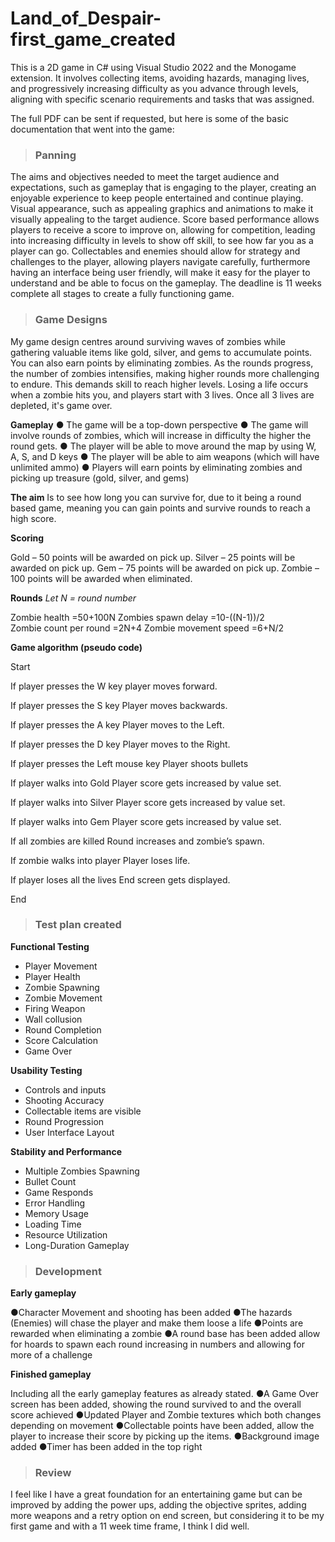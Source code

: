# Land_of_Despair-first_game_created
This is a 2D game in C# using Visual Studio 2022 and the Monogame extension. It involves collecting items, avoiding hazards, managing lives, and progressively increasing difficulty as you advance through levels, aligning with specific scenario requirements and tasks that was assigned.

The full PDF can be sent if requested, but here is some of the basic documentation that went into the game:
> ### Panning

The aims and objectives needed to meet the target audience and expectations, such as gameplay that is engaging to the player, creating an enjoyable experience to keep people entertained and continue playing. Visual appearance, such as appealing graphics and animations to make it visually appealing to the target audience. Score based performance allows players to receive a score to improve on, allowing for competition, leading into increasing difficulty in levels to show off skill, to see how far you as a player can go. Collectables and enemies should allow for strategy and challenges to the player, allowing players navigate carefully, furthermore having an interface being user friendly, will make it easy for the player to understand and be able to focus on the gameplay. The deadline is 11 weeks complete all stages to create a fully functioning game.


> ### Game Designs

My game design centres around surviving waves of zombies while gathering valuable items like gold, silver, and gems to accumulate points. You can also earn points by eliminating zombies. As the rounds progress, the number of zombies intensifies, making higher rounds more challenging to endure. This demands skill to reach higher levels. Losing a life occurs when a zombie hits you, and players start with 3 lives. Once all 3 lives are depleted, it's game over. 

**Gameplay**
● The game will be a top-down perspective
● The game will involve rounds of zombies, which will increase in difficulty the higher the round gets.
● The player will be able to move around the map by using W, A, S, and D keys
● The player will be able to aim weapons (which will have unlimited ammo)
● Players will earn points by eliminating zombies and picking up treasure (gold, silver, and gems)    


**The aim**
Is to see how long you can survive for, due to it being a round based game, meaning you can gain points and survive rounds to reach a high score.


**Scoring**

Gold – 50 points will be awarded on pick up. 
Silver – 25 points will be awarded on pick up.
Gem – 75 points will be awarded on pick up. 
Zombie – 100 points will be awarded when eliminated.


**Rounds**
_Let N = round number_

Zombie health =50+100N
Zombies spawn delay =10-((N-1))/2  
Zombie count per round =2N+4
Zombie movement speed =6+N/2


**Game algorithm (pseudo code)**

Start

If player presses the W key
player moves forward. 

If player presses the S key
Player moves backwards.

If player presses the A key 
Player moves to the Left.

If player presses the D key
Player moves to the Right. 

If player presses the Left mouse key
Player shoots bullets 

If player walks into Gold
Player score gets increased by value set.

If player walks into Silver
Player score gets increased by value set.

If player walks into Gem 
Player score gets increased by value set.

If all zombies are killed
Round increases and zombie’s spawn.

If zombie walks into player 
Player loses life.

If player loses all the lives
End screen gets displayed. 

End


> ### Test plan created

**Functional Testing**
- Player Movement
- Player Health
- Zombie Spawning
- Zombie Movement
- Firing Weapon
- Wall collusion
- Round Completion
- Score Calculation
- Game Over

**Usability Testing**
- Controls and inputs
- Shooting Accuracy
- Collectable items are visible
- Round Progression
- User Interface Layout

**Stability and Performance**
- Multiple Zombies Spawning
- Bullet Count
- Game Responds
- Error Handling
- Memory Usage
- Loading Time
- Resource Utilization
- Long-Duration Gameplay


> ### Development

**Early gameplay** 

●Character Movement and shooting has been added
●The hazards (Enemies) will chase the player and make them loose a life 
●Points are rewarded when eliminating a zombie
●A round base has been added allow for hoards to spawn each round increasing in numbers and allowing for more of a challenge

**Finished gameplay**

Including all the early gameplay features as already stated.
●A Game Over screen has been added, showing the round survived to and the overall score achieved 
●Updated Player and Zombie textures which both changes depending on movement 
●Collectable points have been added, allow the player to increase their score by picking up the items.
●Background image added
●Timer has been added in the top right


> ### Review

I feel like I have a great foundation for an entertaining game but can be improved by adding the power ups, adding the objective sprites, adding more weapons and a retry option on end screen, but considering it to be my first game and with a 11 week time frame, I think I did well.
